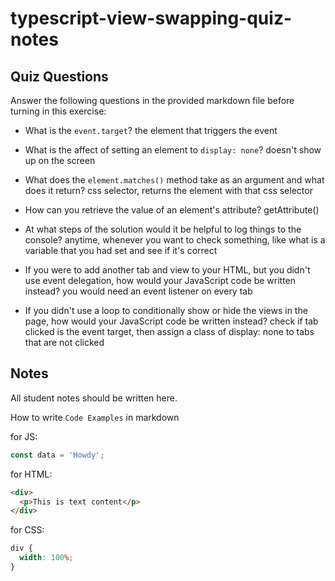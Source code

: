 # typescript-view-swapping-quiz-notes

## Quiz Questions

Answer the following questions in the provided markdown file before turning in this exercise:

- What is the `event.target`?
  the element that triggers the event

- What is the affect of setting an element to `display: none`?
  doesn't show up on the screen

- What does the `element.matches()` method take as an argument and what does it return?
  css selector, returns the element with that css selector

- How can you retrieve the value of an element's attribute?
  getAttribute()

- At what steps of the solution would it be helpful to log things to the console?
  anytime, whenever you want to check something, like what is a variable that you had set and see if it's correct

- If you were to add another tab and view to your HTML, but you didn't use event delegation, how would your JavaScript code be written instead?
  you would need an event listener on every tab

- If you didn't use a loop to conditionally show or hide the views in the page, how would your JavaScript code be written instead?
  check if tab clicked is the event target, then assign a class of display: none to tabs that are not clicked

## Notes

All student notes should be written here.

How to write `Code Examples` in markdown

for JS:

```javascript
const data = 'Howdy';
```

for HTML:

```html
<div>
  <p>This is text content</p>
</div>
```

for CSS:

```css
div {
  width: 100%;
}
```
